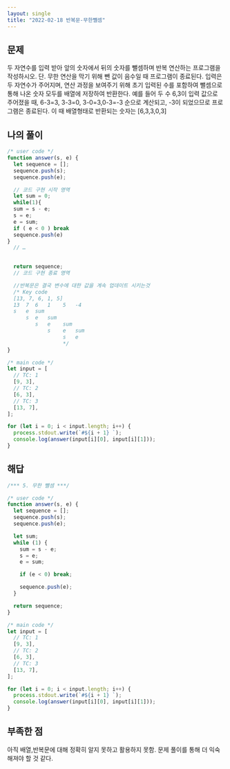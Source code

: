 ```yaml
---
layout: single
title: "2022-02-18 반복문-무한뺄셈"
---
```


## 문제

두 자연수를 입력 받아 앞의 숫자에서 뒤의 숫자를 뺄셈하며 반복 연산하는 프로그램을 작성하시오.
단. 무한 연산을 막기 위해 뺀 값이 음수일 때 프로그램이 종료된다.
입력은 두 자연수가 주어지며, 연산 과정을 보여주기 위해
초기 입력된 수를 포함하여 뺄셈으로 통해 나온 숫자 모두를 배열에 저장하여 반환한다.
예를 들어 두 수 6,3이 입력 값으로 주어졌을 때,
6-3=3, 3-3=0, 3-0=3,0-3=-3 순으로 계산되고, -3이 되었으므로 프로그램은 종료된다.
이 때 배열형태로 반환되는 숫자는 [6,3,3,0,3]


## 나의 풀이
```javascript
/* user code */
function answer(s, e) {
  let sequence = [];
  sequence.push(s);
  sequence.push(e);

  // 코드 구현 시작 영역
  let sum = 0;
  while(1){
  sum = s - e;
  s = e;
  e = sum;
  if ( e < 0 ) break
  sequence.push(e)
}
  // …

  
  return sequence;
  // 코드 구현 종료 영역

  //반복문은 결국 변수에 대한 값을 계속 업데이트 시키는것
  /* Key code
  [13, 7, 6, 1, 5]
  13  7  6   1    5   -4
  s   e  sum
      s  e   sum
         s   e    sum
             s    e   sum
                  s   e
                  */
}

/* main code */
let input = [
  // TC: 1
  [9, 3],
  // TC: 2
  [6, 3],
  // TC: 3
  [13, 7],
];

for (let i = 0; i < input.length; i++) {
  process.stdout.write(`#${i + 1} `);
  console.log(answer(input[i][0], input[i][1]));
}

```


## 해답

```javascript
/*** 5. 무한 뺄셈 ***/

/* user code */
function answer(s, e) {
  let sequence = [];
  sequence.push(s);
  sequence.push(e);

  let sum;
  while (1) {
    sum = s - e;
    s = e;
    e = sum;

    if (e < 0) break;

    sequence.push(e);
  }

  return sequence;
}

/* main code */
let input = [
  // TC: 1
  [9, 3],
  // TC: 2
  [6, 3],
  // TC: 3
  [13, 7],
];

for (let i = 0; i < input.length; i++) {
  process.stdout.write(`#${i + 1} `);
  console.log(answer(input[i][0], input[i][1]));
}

```

## 부족한 점
아직 배열,반복문에 대해 정확히 알지 못하고 활용하지 못함. 문제 풀이를 통해 더 익숙해져야 할 것 같다.
